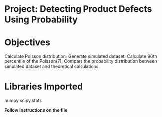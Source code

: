 # Project: Detecting Product Defects Using Probability

# Objectives
 Calculate Poisson distribution;
 Generate simulated dataset;
 Calculate 90th percentile of the Poisson(7);
 Compare the probability distribution between simulated dataset and theoretical calculations.

# Libraries Imported
numpy
scipy.stats

**Follow Instructions on the file**
